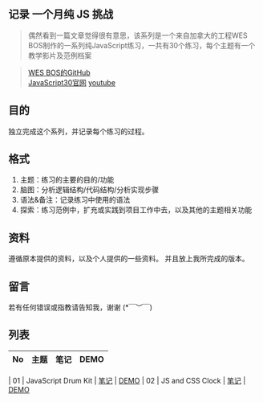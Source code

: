 ## 记录 一个月纯 JS 挑战

>   偶然看到一篇文章觉得很有意思，该系列是一个来自加拿大的工程WES BOS制作的一系列纯JavaScript练习，一共有30个练习，每个主题有一个教学影片及范例档案


>[WES BOS的GitHub](https://github.com/wesbos/JavaScript30)  
[JavaScript30官网](https://javascript30.com/)
[youtube](https://www.youtube.com/playlist?list=PLu8EoSxDXHP6CGK4YVJhL_VWetA865GOH)

## 目的

独立完成这个系列，并记录每个练习的过程。

## 格式

1.  主题：练习的主要的目的/功能
2.  脑图：分析逻辑结构/代码结构/分析实现步骤
3.  语法&备注：记录练习中使用的语法
4.  探索：练习范例中，扩充或实践到项目工作中去，以及其他的主题相关功能

## 资料

遵循原本提供的资料，以及个人提供的一些资料。
并且放上我所完成的版本。

## 留言

若有任何错误或指教请告知我，谢谢 (*￣︶￣)

## 列表

| No | 主题 | 笔记 | DEMO |
| --- | --- | --- | --- |

| 01 | JavaScript Drum Kit | [笔记](https://github.com/Lojze/javascript30/tree/master/01_Java-Script-Drum-Kit) | [DEMO](https://lojze.github.io/javascript30/01_Java-Script-Drum-Kit/index-lozje.html) 
| 02 | JS and CSS Clock | [笔记](https://github.com/Lojze/javascript30/tree/master/02_JS-and-CSS-Clock) | [DEMO](https://lojze.github.io/javascript30/02_JS-and-CSS-Clock/index-lozje.html)
 

